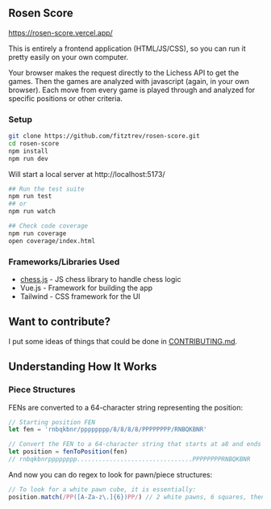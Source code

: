 ## Rosen Score

https://rosen-score.vercel.app/

This is entirely a frontend application (HTML/JS/CSS), so you can run it pretty easily on your own computer.

Your browser makes the request directly to the Lichess API to get the games. Then the games are analyzed with javascript (again, in your own browser). Each move from every game is played through and analyzed for specific positions or other criteria.

### Setup

```bash
git clone https://github.com/fitztrev/rosen-score.git
cd rosen-score
npm install
npm run dev
```

Will start a local server at http://localhost:5173/

```bash
## Run the test suite
npm run test
## or
npm run watch

## Check code coverage
npm run coverage
open coverage/index.html
```

### Frameworks/Libraries Used

-   [chess.js](https://github.com/jhlywa/chess.js) - JS chess library to handle chess logic
-   Vue.js - Framework for building the app
-   Tailwind - CSS framework for the UI

## Want to contribute?

I put some ideas of things that could be done in [CONTRIBUTING.md](CONTRIBUTING.md).

## Understanding How It Works

### Piece Structures

FENs are converted to a 64-character string representing the position:

```js
// Starting position FEN
let fen = 'rnbqkbnr/pppppppp/8/8/8/8/PPPPPPPP/RNBQKBNR'

// Convert the FEN to a 64-character string that starts at a8 and ends at h1
let position = fenToPosition(fen)
// rnbqkbnrpppppppp................................PPPPPPPPRNBQKBNR
```

And now you can do regex to look for pawn/piece structures:

```js
// To look for a white pawn cube, it is essentially:
position.match(/PP([A-Za-z\.]{6})PP/) // 2 white pawns, 6 squares, then 2 white pawns
```
